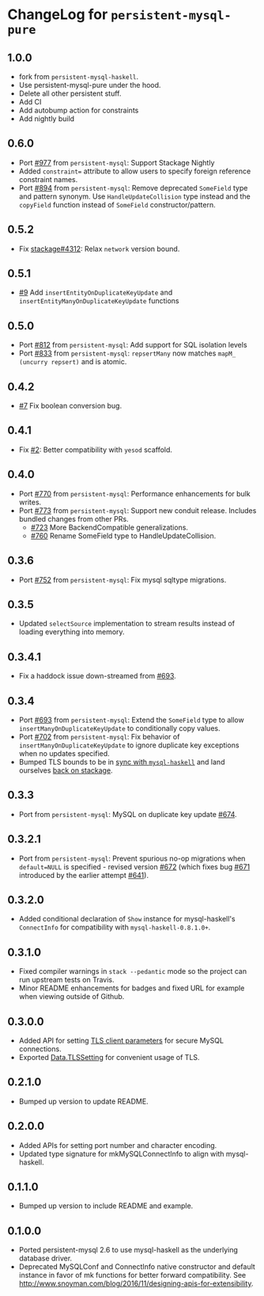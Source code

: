 # ChangeLog for `persistent-mysql-pure`

## 1.0.0
+ fork from  `persistent-mysql-haskell`.
+ Use persistent-mysql-pure under the hood.
+ Delete all other persistent stuff.
+ Add CI
+ Add autobump action for constraints
+ Add nightly build

## 0.6.0

- Port [#977](https://github.com/yesodweb/persistent/pull/977) from `persistent-mysql`: Support Stackage Nightly
- Added `constraint=` attribute to allow users to specify foreign reference constraint names.
- Port [#894](https://github.com/yesodweb/persistent/pull/894) from `persistent-mysql`: Remove deprecated `SomeField` type and pattern synonym. Use `HandleUpdateCollision` type instead and the `copyField` function instead of `SomeField`   constructor/pattern.

## 0.5.2

- Fix [stackage#4312](https://github.com/commercialhaskell/stackage/issues/4312): Relax `network` version bound.

## 0.5.1

- [#9](https://github.com/naushadh/persistent/pull/9) Add `insertEntityOnDuplicateKeyUpdate` and `insertEntityManyOnDuplicateKeyUpdate` functions

## 0.5.0

- Port [#812](https://github.com/yesodweb/persistent/pull/812) from `persistent-mysql`: Add support for SQL isolation levels
- Port [#833](https://github.com/yesodweb/persistent/pull/833) from `persistent-mysql`: `repsertMany` now matches `mapM_ (uncurry repsert)` and is atomic.

## 0.4.2

- [#7](https://github.com/naushadh/persistent/pull/7) Fix boolean conversion bug.

## 0.4.1

- Fix [#2](https://github.com/naushadh/persistent/issues/2): Better compatibility with `yesod` scaffold.

## 0.4.0

- Port [#770](https://github.com/yesodweb/persistent/pull/770) from `persistent-mysql`: Performance enhancements for bulk writes.
- Port [#773](https://github.com/yesodweb/persistent/pull/773) from `persistent-mysql`: Support new conduit release. Includes bundled changes from other PRs.
  - [#723](https://github.com/yesodweb/persistent/pull/723) More BackendCompatible generalizations.
  - [#760](https://github.com/yesodweb/persistent/pull/760) Rename SomeField type to HandleUpdateCollision.

## 0.3.6

- Port [#752](https://github.com/yesodweb/persistent/pull/754) from `persistent-mysql`: Fix mysql sqltype migrations.

## 0.3.5

- Updated `selectSource` implementation to stream results instead of loading everything into memory.

## 0.3.4.1

- Fix a haddock issue down-streamed from [#693](https://github.com/yesodweb/persistent/pull/693).

## 0.3.4

- Port [#693](https://github.com/yesodweb/persistent/pull/693) from `persistent-mysql`: Extend the `SomeField` type to allow `insertManyOnDuplicateKeyUpdate` to conditionally copy values.
- Port [#702](https://github.com/yesodweb/persistent/pull/702) from `persistent-mysql`: Fix behavior of `insertManyOnDuplicateKeyUpdate` to ignore duplicate key exceptions when no updates specified.
- Bumped TLS bounds to be in [sync with `mysql-haskell`](https://github.com/winterland1989/mysql-haskell/pull/15) and land ourselves [back on stackage](https://github.com/fpco/stackage/pull/2956).

## 0.3.3

- Port from `persistent-mysql`: MySQL on duplicate key update [#674](https://github.com/yesodweb/persistent/pull/674).

## 0.3.2.1

- Port from `persistent-mysql`: Prevent spurious no-op migrations when `default=NULL` is specified - revised version [#672](https://github.com/yesodweb/persistent/pull/672) (which fixes bug [#671](https://github.com/yesodweb/persistent/issues/671) introduced by the earlier attempt [#641](https://github.com/yesodweb/persistent/pull/641)).

## 0.3.2.0

- Added conditional declaration of `Show` instance for mysql-haskell's `ConnectInfo` for compatibility with `mysql-haskell-0.8.1.0+`.

## 0.3.1.0

- Fixed compiler warnings in `stack --pedantic` mode so the project can run upstream tests on Travis.
- Minor README enhancements for badges and fixed URL for example when viewing outside of Github.

## 0.3.0.0

- Added API for setting [TLS client parameters](https://hackage.haskell.org/package/mysql-haskell-0.8.0.0/docs/Database-MySQL-TLS.html) for secure MySQL connections.
- Exported [Data.TLSSetting](https://hackage.haskell.org/package/tcp-streams-1.0.0.0/docs/Data-TLSSetting.html) for convenient usage of TLS.

## 0.2.1.0

- Bumped up version to update README.

## 0.2.0.0

- Added APIs for setting port number and character encoding.
- Updated type signature for mkMySQLConnectInfo to align with mysql-haskell.

## 0.1.1.0

- Bumped up version to include README and example.

## 0.1.0.0

- Ported persistent-mysql 2.6 to use mysql-haskell as the underlying database driver.
- Deprecated MySQLConf and ConnectInfo native constructor and default instance in favor of mk functions for better forward compatibility. See http://www.snoyman.com/blog/2016/11/designing-apis-for-extensibility.
